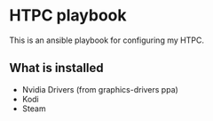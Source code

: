 # HTPC playbook
This is an ansible playbook for configuring my HTPC.

## What is installed
- Nvidia Drivers (from graphics-drivers ppa)
- Kodi
- Steam